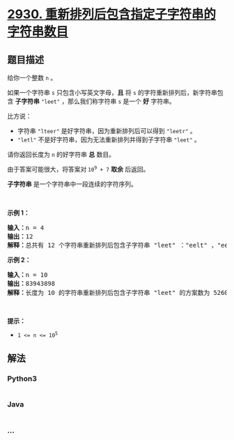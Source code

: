# [2930. 重新排列后包含指定子字符串的字符串数目](https://leetcode-cn.com/problems/number-of-strings-which-can-be-rearranged-to-contain-substring)



## 题目描述

<!-- 这里写题目描述 -->

<p>给你一个整数&nbsp;<code>n</code>&nbsp;。</p>

<p>如果一个字符串&nbsp;<code>s</code>&nbsp;只包含小写英文字母，<strong>且</strong>&nbsp;将 <code>s</code>&nbsp;的字符重新排列后，新字符串包含&nbsp;<strong>子字符串</strong>&nbsp;<code>"leet"</code> ，那么我们称字符串 <code>s</code>&nbsp;是一个 <strong>好</strong>&nbsp;字符串。</p>

<p>比方说：</p>

<ul>
	<li>字符串&nbsp;<code>"lteer"</code>&nbsp;是好字符串，因为重新排列后可以得到&nbsp;<code>"leetr"</code>&nbsp;。</li>
	<li><code>"letl"</code>&nbsp;不是好字符串，因为无法重新排列并得到子字符串&nbsp;<code>"leet"</code>&nbsp;。</li>
</ul>

<p>请你返回长度为 <code>n</code>&nbsp;的好字符串 <strong>总</strong>&nbsp;数目。</p>

<p>由于答案可能很大，将答案对<strong>&nbsp;</strong><code>10<sup>9</sup> + 7</code>&nbsp;<strong>取余</strong>&nbsp;后返回。</p>

<p><strong>子字符串</strong>&nbsp;是一个字符串中一段连续的字符序列。</p>

<div class="notranslate" style="all: initial;">&nbsp;</div>

<p><strong class="example">示例 1：</strong></p>

<pre>
<b>输入：</b>n = 4
<b>输出：</b>12
<b>解释：</b>总共有 12 个字符串重新排列后包含子字符串 "leet" ："eelt" ，"eetl" ，"elet" ，"elte" ，"etel" ，"etle" ，"leet" ，"lete" ，"ltee" ，"teel" ，"tele" 和 "tlee" 。
</pre>

<p><strong class="example">示例 2：</strong></p>

<pre>
<b>输入：</b>n = 10
<b>输出：</b>83943898
<b>解释：</b>长度为 10 的字符串重新排列后包含子字符串 "leet" 的方案数为 526083947580 。所以答案为 526083947580 % (10<sup>9</sup> + 7) = 83943898 。
</pre>

<p>&nbsp;</p>

<p><strong>提示：</strong></p>

<ul>
	<li><code>1 &lt;= n &lt;= 10<sup>5</sup></code></li>
</ul>


## 解法

<!-- 这里可写通用的实现逻辑 -->

<!-- tabs:start -->

### **Python3**

<!-- 这里可写当前语言的特殊实现逻辑 -->

```python

```

### **Java**

<!-- 这里可写当前语言的特殊实现逻辑 -->

```java

```

### **...**

```

```

<!-- tabs:end -->
